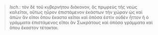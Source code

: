 

>  *Isch.*: τὸν δὲ τοῦ κυβερνήτου διάκονον, ὃς πρῳρεὺς τῆς νεὼς καλεῖται, οὕτως ηὗρον ἐπιστάμενον ἑκάστων τὴν χώραν ὡς καὶ ἀπὼν ἂν εἴποι ὅπου ἕκαστα κεῖται καὶ ὁπόσα ἐστὶν οὐδὲν ἧττον ἢ ὁ γράμματα ἐπιστάμενος εἴποι ἂν Σωκράτους καὶ ὁπόσα γράμματα καὶ ὅπου ἕκαστον τέτακται.